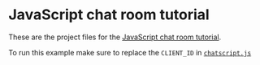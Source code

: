# JavaScript chat room tutorial

These are the project files for the [JavaScript chat room tutorial](https://www.scaledrone.com/blog/posts/javascript-chat-room-tutorial).

To run this example make sure to replace the `CLIENT_ID` in [`chatscript.js`](https://github.com/ScaleDrone/javascript-chat-room-tutorial/blob/master/script.js)
